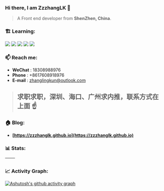 ### Hi there, I am ZzzhangLK 👋

> A Front end developer from **ShenZhen, China**.

### 🏗️ Learning:

<code><img src="https://img.shields.io/badge/typescript-%23007ACC.svg?style=for-the-badge&logo=typescript&logoColor=white"/></code>
<code><img src="https://img.shields.io/badge/react-%2320232a.svg?style=for-the-badge&logo=react&logoColor=%2361DAFB"/></code>
<code><img src="https://img.shields.io/badge/node.js-6DA55F?style=for-the-badge&logo=node.js&logoColor=white"/></code>
<code><img src="https://img.shields.io/badge/nestjs-%23E0234E.svg?style=for-the-badge&logo=nestjs&logoColor=white"/></code>
<code><img src="https://img.shields.io/badge/vuejs-%2335495e.svg?style=for-the-badge&logo=vuedotjs&logoColor=%234FC08D"/></code>

### 📫 Reach me:

- **WeChat** : 18308988976
- **Phone** : +8617608918976
- **E-mail** : zhanglingkun@outlook.com

> ## 求职求职，深圳、海口、广州求内推，联系方式在上面 ☝️

### 🏠 Blog:

- **[https://zzzhanglk.github.io](https://zzzhanglk.github.io)**

### 📊 Stats:

| <img align="center" src="https://github-readme-stats.vercel.app/api?username=ZzzhangLK&show_icons=true&hide_border=true&rank_icon=github" alt="" /> | <img align="center" src="https://github-readme-stats.vercel.app/api/top-langs/?username=ZzzhangLK&layout=compact&hide_border=true" alt="" /> |
| ----------------------------------------------------------------------------------------------------------------------------------------------- | --------------------------------------------------------------------------------------------------------------------------------------------------------- |

### 📈 Activity Graph:

[![Ashutosh's github activity graph](https://github-readme-activity-graph.vercel.app/graph?username=ZzzhangLK&theme=react-dark&bg_color=fff&point=0969da&color=0969da)](https://github.com/li-jia-nan/github-readme-activity-graph)
